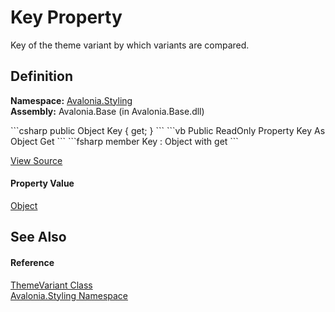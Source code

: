 # Key Property


Key of the theme variant by which variants are compared.



## Definition
**Namespace:** <a href="N_Avalonia_Styling">Avalonia.Styling</a>  
**Assembly:** Avalonia.Base (in Avalonia.Base.dll)

<Tabs groupId="api-code-preview">
<TabItem value="csharp" label="C#">
```csharp
public Object Key { get; }
```
</TabItem>
<TabItem value="vb" label="VB">
```vb
Public ReadOnly Property Key As Object
	Get
```
</TabItem>
<TabItem value="fsharp" label="F#">
```fsharp
member Key : Object with get
```
</TabItem>
</Tabs>



<a href="https://github.com/AvaloniaUI/Avalonia/tree/master/src/Avalonia.Base/Styling/ThemeVariant.cs#L59" title="View the source code">View Source</a>



#### Property Value
<a href="https://learn.microsoft.com/dotnet/api/system.object" target="_blank" rel="noopener noreferrer">Object</a>

## See Also


#### Reference
<a href="T_Avalonia_Styling_ThemeVariant">ThemeVariant Class</a>  
<a href="N_Avalonia_Styling">Avalonia.Styling Namespace</a>  

